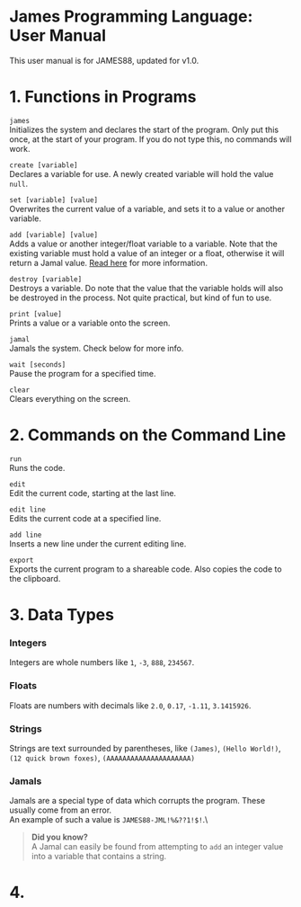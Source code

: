 # James Programming Language: User Manual
This user manual is for JAMES88, updated for v1.0.

# 1. Functions in Programs
`james`\
Initializes the system and declares the start of the program. Only put this once, at the start of your program. If you do not type this, no commands will work.

`create [variable]`\
Declares a variable for use. A newly created variable will hold the value `null`.

`set [variable] [value]`\
Overwrites the current value of a variable, and sets it to a value or another variable.

`add [variable] [value]`\
Adds a value or another integer/float variable to a variable. Note that the existing variable must hold a value of an integer or a float, otherwise it will return a Jamal value. [Read here](#jamals) for more information.

`destroy [variable]`\
Destroys a variable. Do note that the value that the variable holds will also be destroyed in the process. Not quite practical, but kind of fun to use.

`print [value]`\
Prints a value or a variable onto the screen.

`jamal`\
Jamals the system. Check below for more info.

`wait [seconds]`\
Pause the program for a specified time.

`clear`\
Clears everything on the screen.

# 2. Commands on the Command Line

`run`\
Runs the code.

`edit`\
Edit the current code, starting at the last line.

`edit line`\
Edits the current code at a specified line.

`add line`\
Inserts a new line under the current editing line.

`export`\
Exports the current program to a shareable code. Also copies the code to the clipboard.

# 3. Data Types

### Integers
Integers are whole numbers like `1`, `-3`, `888`, `234567`.

### Floats
Floats are numbers with decimals like `2.0`, `0.17`, `-1.11`, `3.1415926`.

### Strings
Strings are text surrounded by parentheses, like `(James)`, `(Hello World!)`, `(12 quick brown foxes)`, `(AAAAAAAAAAAAAAAAAAAAA)`

### Jamals
Jamals are a special type of data which corrupts the program. These usually come from an error.\
An example of such a value is `JAMES88-JML!%&??1!$!`.\
> **Did you know?**\
> A Jamal can easily be found from attempting to `add` an integer value into a variable that contains a string.

# 4. 
